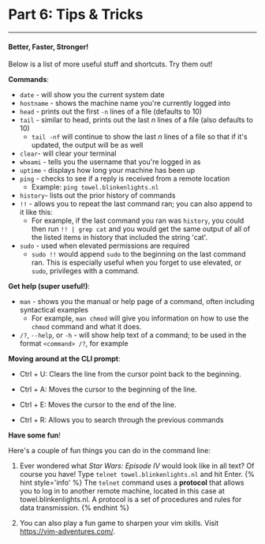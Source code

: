 # Part 6: Tips & Tricks

---

#### Better, Faster, Stronger!

Below is a list of more useful stuff and shortcuts. Try them out!

**Commands**:

* `date` - will show you the current system date
* `hostname` - shows the machine name you're currently logged into
* `head` - prints out the first `-n` lines of a file \(defaults to 10\)
* `tail` - similar to head, prints out the last _n_ lines of a file \(also defaults to 10\)
  * `tail -nf` will continue to show the last _n_ lines of a file so that if it's updated, the output will be as well
* `clear`- will clear your terminal
* `whoami` - tells you the username that you're logged in as
* `uptime` - displays how long your machine has been up
* `ping` - checks to see if a reply is received from a remote location
  * Example: `ping towel.blinkenlights.nl`
* `history`- lists out the prior history of commands
* `!!` - allows you to repeat the last command ran; you can also append to it like this:
  * For example, if the last command you ran was `history`, you could then run `!! | grep cat` and you would get the same output of all of the listed items in history that included the string 'cat'.
* `sudo` - used when elevated permissions are required
  * `sudo !!` would append `sudo` to the beginning on the last command ran. This is especially useful when you forget to use elevated, or `sudo`, privileges with a command.

**Get help \(super useful!\)**:

* `man` - shows you the manual or help page of a command, often including syntactical examples
  * For example, `man chmod` will give you information on how to use the `chmod` command and what it does.
* `/?`, `--help`, or `-h` - will show help text of a command; to be used in the format `<command> /?`, for example

**Moving around at the CLI prompt**:

* Ctrl + U: Clears the line from the cursor point back to the beginning.

* Ctrl + A: Moves the cursor to the beginning of the line.

* Ctrl + E: Moves the cursor to the end of the line.

* Ctrl + R: Allows you to search through the previous commands

**Have some fun**!

Here's a couple of fun things you can do in the command line:

1. Ever wondered what _Star Wars: Episode IV_ would look like in all text? Of course you have! Type `telnet towel.blinkenlights.nl` and hit Enter.
    {% hint style='info' %}
The `telnet` command uses a **protocol** that allows you to log in to another remote machine, located in this case at towel.blinkenlights.nl. A protocol is a set of procedures and rules for data transmission.
    {% endhint %}

2. You can also play a fun game to sharpen your vim skills. Visit https://vim-adventures.com/.




